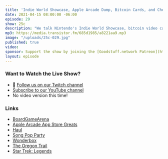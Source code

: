 ```yaml
---
title: 'Indie World Showcase, Apple Arcade Dump, Bitcoin Cards, and Chess'
date: 2021-04-15 08:00:00 -06:00
episode: 29
show: 25c
description: "We talk Nintendo's Indie World Showcase, bitcoin video cards, Apple Arcade dump of great new games, and chess gets pulled out again."
mp3: https://media.transistor.fm/685d1985/a8221aa9.mp3
image: "/uploads/25c-029.jpg"
published: true
video:
sponsor: Support the show by joining the [Goodstuff.network Patreon](https://www.patreon.com/goodstuff)
layout: episode
---
```


### Want to Watch the Live Show?

* 💙 [Follow us on our Twitch channel](https://goodstuff.network/twitch/)
* [Subscribe to our YouTube channel](https://www.youtube.com/user/goodstuffdotfm?sub_confirmation=1)
* No video version this time!

### Links

* [BoardGameArena](https://boardgamearena.com/)
* [Apple Arcade App Store Greats](https://apps.apple.com/us/story/id1555766085)
* [Haul](https://apps.apple.com/us/story/id1555778599)
* [Song Pop Party](https://apps.apple.com/us/app/songpop-party/id1551639567)
* [Wonderbox](https://apps.apple.com/eg/app/wonderbox-the-adventure-maker/id1520720139)
* [The Oregon Trail](https://apps.apple.com/us/app/the-oregon-trail/id1502228492)
* [Star Trek: Legends](https://apps.apple.com/us/app/star-trek-legends/id1529664467)
